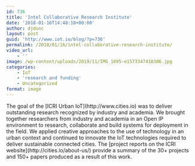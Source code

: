 ```yaml
---
id: 736
title: 'Intel Collaborative Research Institute'
date: '2018-01-16T14:48:10+00:00'
author: djdunc
layout: post
guid: 'http://www.iot.io/blog/?p=736'
permalink: /2018/01/16/intel-collaborative-research-institute/
video_url:
    - ''
image: /wp-content/uploads/2019/11/IMG_1095-e1573347410306.jpg
categories:
    - IoT
    - 'research and funding'
    - Uncategorized
format: image
---
```


<div class="page" title="Page 7"><div class="section"><div class="layoutArea"><div class="column"><div class="page" title="Page 47"><div class="section"><div class="layoutArea"><div class="column">The goal of the [ICRI Urban IoT](http://www.cities.io) was to deliver outstanding research recognized by industry and academia. We brought together researchers from industry and academia in an Open IP environment to research, collaborate and build systems for deployment in the field. We applied creative approaches to the use of technology in an urban context and continued to innovate the IoT technologies required to deliver sustainable connected cities. The [project reports on the ICRI website](http://cities.io/about-us/) provide a summary of the 30+ projects and 150+ papers produced as a result of this work.

</div></div></div></div></div><div class="column"></div></div><div class="layoutArea"><div class="column"></div></div></div></div>